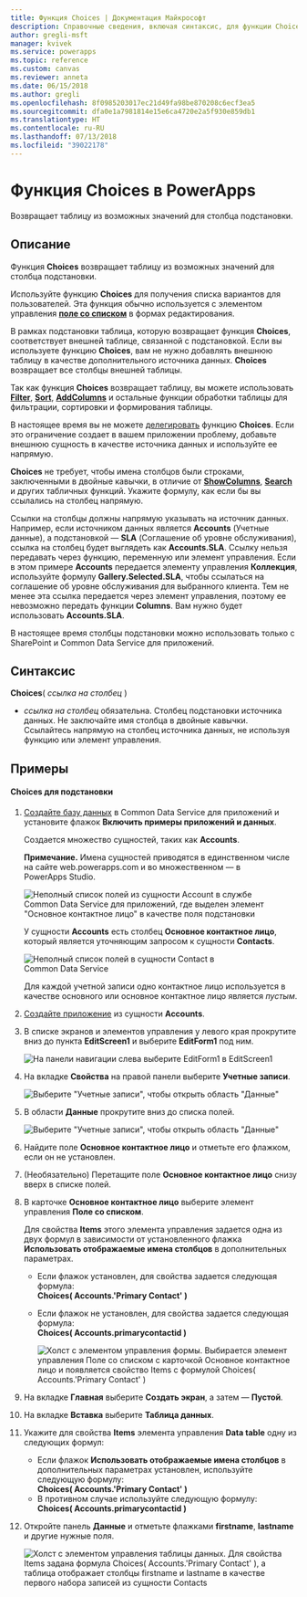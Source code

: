 ```yaml
---
title: Функция Choices | Документация Майкрософт
description: Справочные сведения, включая синтаксис, для функции Choices в PowerApps
author: gregli-msft
manager: kvivek
ms.service: powerapps
ms.topic: reference
ms.custom: canvas
ms.reviewer: anneta
ms.date: 06/15/2018
ms.author: gregli
ms.openlocfilehash: 8f0985203017ec21d49fa98be870208c6ecf3ea5
ms.sourcegitcommit: dfa0e1a7981814e15e6ca4720e2a5f930e859db1
ms.translationtype: HT
ms.contentlocale: ru-RU
ms.lasthandoff: 07/13/2018
ms.locfileid: "39022178"
---
```

# <a name="choices-function-in-powerapps"></a>Функция Choices в PowerApps
Возвращает таблицу из возможных значений для столбца подстановки.

## <a name="description"></a>Описание
Функция **Choices** возвращает таблицу из возможных значений для столбца подстановки.  

Используйте функцию **Choices** для получения списка вариантов для пользователей. Эта функция обычно используется с элементом управления [**поле со списком**](../controls/control-combo-box.md) в формах редактирования.

В рамках подстановки таблица, которую возвращает функция **Choices**, соответствует внешней таблице, связанной с подстановкой. Если вы используете функцию **Choices**, вам не нужно добавлять внешнюю таблицу в качестве дополнительного источника данных. **Choices** возвращает все столбцы внешней таблицы.

Так как функция **Choices** возвращает таблицу, вы можете использовать [**Filter**](function-filter-lookup.md), [**Sort**](function-sort.md), [**AddColumns**](function-table-shaping.md) и остальные функции обработки таблицы для фильтрации, сортировки и формирования таблицы. 

В настоящее время вы не можете [делегировать](../delegation-overview.md) функцию **Choices**. Если это ограничение создает в вашем приложении проблему, добавьте внешнюю сущность в качестве источника данных и используйте ее напрямую. 

**Choices** не требует, чтобы имена столбцов были строками, заключенными в двойные кавычки, в отличие от [**ShowColumns**](function-table-shaping.md), [**Search**](function-filter-lookup.md) и других табличных функций. Укажите формулу, как если бы вы ссылались на столбец напрямую.

Ссылки на столбцы должны напрямую указывать на источник данных. Например, если источником данных является **Accounts** (Учетные данные), а подстановкой — **SLA** (Соглашение об уровне обслуживания), ссылка на столбец будет выглядеть как **Accounts.SLA**. Ссылку нельзя передавать через функцию, переменную или элемент управления. Если в этом примере **Accounts** передается элементу управления **Коллекция**, используйте формулу **Gallery.Selected.SLA**, чтобы ссылаться на соглашение об уровне обслуживания для выбранного клиента. Тем не менее эта ссылка передается через элемент управления, поэтому ее невозможно передать функции **Columns**. Вам нужно будет использовать **Accounts.SLA**.

В настоящее время столбцы подстановки можно использовать только с SharePoint и Common Data Service для приложений.

## <a name="syntax"></a>Синтаксис
**Choices**( *ссылка на столбец* )

* *ссылка на столбец* обязательна.  Столбец подстановки источника данных. Не заключайте имя столбца в двойные кавычки. Ссылайтесь напрямую на столбец источника данных, не используя функцию или элемент управления.

## <a name="examples"></a>Примеры

#### <a name="choices-for-a-lookup"></a>Choices для подстановки

1. [Создайте базу данных](../../../administrator/create-database.md) в Common Data Service для приложений и установите флажок **Включить примеры приложений и данных**.

    Создается множество сущностей, таких как **Accounts**.

    **Примечание.** Имена сущностей приводятся в единственном числе на сайте web.powerapps.com и во множественном — в PowerApps Studio.

    ![Неполный список полей из сущности Account в службе Common Data Service для приложений, где выделен элемент "Основное контактное лицо" в качестве поля подстановки](media/function-choices/entity-account.png)

    У сущности **Accounts** есть столбец **Основное контактное лицо**, который является уточняющим запросом к сущности **Contacts**.  

    ![Неполный список полей в сущности Contact в Common Data Service](media/function-choices/entity-contact.png)

    Для каждой учетной записи одно контактное лицо используется в качестве основного или основное контактное лицо является *пустым*.

2. [Создайте приложение](../data-platform-create-app.md) из сущности **Accounts**.

3. В списке экранов и элементов управления у левого края прокрутите вниз до пункта **EditScreen1** и выберите **EditForm1** под ним.

    ![На панели навигации слева выберите EditForm1 в EditScreen1](media/function-choices/select-editform.png)

4. На вкладке **Свойства** на правой панели выберите **Учетные записи**.

    ![Выберите "Учетные записи", чтобы открыть область "Данные"](media/function-choices/open-data-pane.png)

5. В области **Данные** прокрутите вниз до списка полей.

    ![Выберите "Учетные записи", чтобы открыть область "Данные"](media/function-choices/field-list.png)

6. Найдите поле **Основное контактное лицо** и отметьте его флажком, если он не установлен.

7. (Необязательно) Перетащите поле **Основное контактное лицо** снизу вверх в списке полей.

8. В карточке **Основное контактное лицо** выберите элемент управления **Поле со списком**.

    Для свойства **Items** этого элемента управления задается одна из двух формул в зависимости от установленного флажка **Использовать отображаемые имена столбцов** в дополнительных параметрах.

   - Если флажок установлен, для свойства задается следующая формула:<br>**Choices( Accounts.'Primary Contact' )**
   - Если флажок не установлен, для свойства задается следующая формула:<br>**Choices( Accounts.primarycontactid )**

     ![Холст с элементом управления формы. Выбирается элемент управления **Поле со списком** с карточкой **Основное контактное лицо** и появляется свойство Items с формулой Choices( Accounts.'Primary Contact' )](media/function-choices/accounts-primary-contact.png)

9. На вкладке **Главная** выберите **Создать экран**, а затем — **Пустой**.

10. На вкладке **Вставка** выберите **Таблица данных**.

11. Укажите для свойства **Items** элемента управления **Data table** одну из следующих формул:

     - Если флажок **Использовать отображаемые имена столбцов** в дополнительных параметрах установлен, используйте следующую формулу:<br>**Choices( Accounts.'Primary Contact' )**
     - В противном случае используйте следующую формулу:<br>**Choices( Accounts.primarycontactid )**

12. Откройте панель **Данные** и отметьте флажками **firstname**, **lastname** и другие нужные поля.

     ![Холст с элементом управления таблицы данных. Для свойства Items задана формула Choices( Accounts.'Primary Contact' ), а таблица отображает столбцы firstname и lastname в качестве первого набора записей из сущности Contacts](media/function-choices/full-accounts-pc.png)